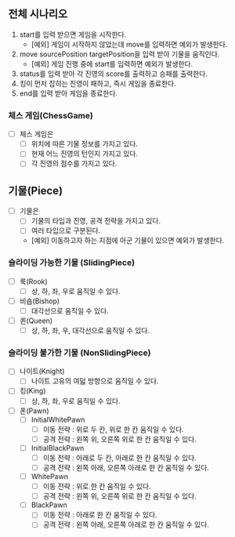 ## 전체 시나리오

1. start를 입력 받으면 게임을 시작한다.
    - [예외] 게임이 시작하지 않았는데 move를 입력하면 예외가 발생한다.
2. move sourcePosition targetPosition을 입력 받아 기물을 움직인다.
    - [예외] 게임 진행 중에 start를 입력하면 예외가 발생한다.
3. status를 입력 받아 각 진영의 score를 출력하고 승패를 출력한다.
4. 킹이 먼저 잡히는 진영이 패하고, 즉시 게임을 종료한다.
5. end를 입력 받아 게임을 종료한다.

### 체스 게임(ChessGame)

- [ ] 체스 게임은
    - [ ] 위치에 따른 기물 정보를 가지고 있다.
    - [ ] 현재 어느 진영의 턴인지 가지고 있다.
    - [ ] 각 진영의 점수를 가지고 있다.

## 기물(Piece)

- [ ] 기물은
    - [ ] 기물의 타입과 진영, 공격 전략을 가지고 있다.
    - [ ] 여러 타입으로 구분된다.
    - [예외] 이동하고자 하는 지점에 아군 기물이 있으면 예외가 발생한다.

### 슬라이딩 가능한 기물 (SlidingPiece)

- [ ] 룩(Rook)
    - [ ] 상, 하, 좌, 우로 움직일 수 있다.
- [ ] 비숍(Bishop)
    - [ ] 대각선으로 움직일 수 있다.
- [ ] 퀸(Queen)
    - [ ] 상, 하, 좌, 우, 대각선으로 움직일 수 있다.

### 슬라이딩 불가한 기물 (NonSlidingPiece)

- [ ] 나이트(Knight)
    - [ ] 나이트 고유의 여덟 방향으로 움직일 수 있다.
- [ ] 킹(King)
    - [ ] 상, 하, 좌, 우로 움직일 수 있다.
- [ ] 폰(Pawn)
    - [ ] InitialWhitePawn
        - [ ] 이동 전략 : 위로 두 칸, 위로 한 칸 움직일 수 있다.
        - [ ] 공격 전략 : 왼쪽 위, 오른쪽 위로 한 칸 움직일 수 있다.
    - [ ] InitialBlackPawn
        - [ ] 이동 전략 : 아래로 두 칸, 아래로 한 칸 움직일 수 있다.
        - [ ] 공격 전략 : 왼쪽 아래, 오른쪽 아래로 한 칸 움직일 수 있다.
    - [ ] WhitePawn
        - [ ] 이동 전략 : 위로 한 칸 움직일 수 있다.
        - [ ] 공격 전략 : 왼쪽 위, 오른쪽 위로 한 칸 움직일 수 있다.
    - [ ] BlackPawn
        - [ ] 이동 전략 : 아래로 한 칸 움직일 수 있다.
        - [ ] 공격 전략 : 왼쪽 아래, 오른쪽 아래로 한 칸 움직일 수 있다.
